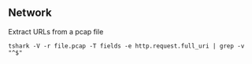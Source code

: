 ## Network

Extract URLs from a pcap file

```tshark -V -r file.pcap -T fields -e http.request.full_uri | grep -v "^$"```
